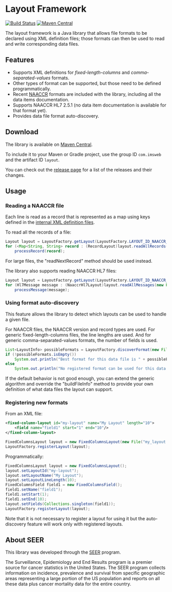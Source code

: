 # Layout Framework

[![Build Status](https://travis-ci.org/imsweb/layout.svg?branch=master)](https://travis-ci.org/imsweb/layout)
[![Maven Central](https://maven-badges.herokuapp.com/maven-central/com.imsweb/layout/badge.svg)](https://maven-badges.herokuapp.com/maven-central/com.imsweb/layout)

The layout framework is a Java library  that allows file formats to be declared using XML definition files;
those formats can then be used to read and write corresponding data files.

## Features

* Supports XML definitions for *fixed-length-columns* and *comma-separated-values* formats.
* Other types of format can be supported, but those need to be defined programmatically.
* Recent [NAACCR](http://www.naaccr.org/) formats are included with the library, including all the data items documentation.
* Supports NAACCR HL7 2.5.1 (no data item documentation is available for that format yet).
* Provides data file format auto-discovery.

## Download

The library is available on [Maven Central](http://search.maven.org/#search%7Cga%7C1%7Cg%3A%22com.imsweb%22%20AND%20a%3A%22layout%22).

To include it to your Maven or Gradle project, use the group ID `com.imsweb` and the artifact ID `layout`.

You can check out the [release page](https://github.com/imsweb/layout/releases) for a list of the releases and their changes.

## Usage

### Reading a NAACCR file

Each line is read as a record that is represented as a map using keys defined
in the [internal XML definition files](https://github.com/imsweb/layout/tree/master/src/main/resources/layout/fixed/naaccr). 

To read all the records of a file:

``` java
Layout layout = LayoutFactory.getLayout(LayoutFactory.LAYOUT_ID_NAACCR_16_ABSTRACT);
for (<Map<String, String> record : (RecordLayout)layout.readAllRecords(new File("my_file.txt")))
    processRecord(record);
```

For large files, the "readNextRecord" method should be used instead.

The library also supports reading NAACCR HL7 files:

```java
Layout layout = LayoutFactory.getLayout(LayoutFactory.LAYOUT_ID_NAACCR_HL7_2_5_1);
for (Hl7Message message : (NaaccrHl7Layout)layout.readAllMessages(new File("my_file.txt")))
    processMessage(message);
```

### Using format auto-discovery

This feature allows the library to detect which layouts can be used to handle a given file.

For NAACCR files, the NAACCR version and record types are used. For generic fixed-length-columns files,
the line lengths are used. And for generic comma-separated-values formats, the number of fields is used.

``` java
List<LayoutInfo> possibleFormats = LayoutFactory.discoverFormat(new File("my_file.txt"));
if (!possibleFormats.isEmpty())
    System.out.println("Best format for this data file is " + possibleFormats.get(0));
else
    System.out.println("No registered format can be used for this data file");
```

If the default behavior is not good enough, you can extend the generic algorithm and override the
"buildFileInfo" method to provide your own definition of what data files the layout can support.

### Registering new formats

From an XML file:

``` xml
<fixed-column-layout id="my-layout" name="My Layout" length="10">
    <field name="field1" start="1" end="10"/>
</fixed-column-layout>
```

``` java
FixedColumnsLayout layout = new FixedColumnsLayout(new File("my_layout.xml"))
LayoutFactory.registerLayout(layout);
```

Programmatically:

``` java
FixedColumnsLayout layout = new FixedColumnsLayout();
layout.setLayoutId("my-layout");
layout.setLayoutName("My Layout");
layout.setLayoutLineLength(10);
FixedColumnsField field1 = new FixedColumnsField();
field1.setName("field1");
field1.setStart(1);
field1.setEnd(10);
layout.setFields(Collections.singleton(field1));
LayoutFactory.registerLayout(layout);
````

Note that it is not necessary to register a layout for using it but the auto-discovery feature will work only with registered layouts.

## About SEER

This library was developed through the [SEER](http://seer.cancer.gov/) program.

The Surveillance, Epidemiology and End Results program is a premier source for cancer statistics in the United States.
The SEER program collects information on incidence, prevalence and survival from specific geographic areas representing
a large portion of the US population and reports on all these data plus cancer mortality data for the entire country.